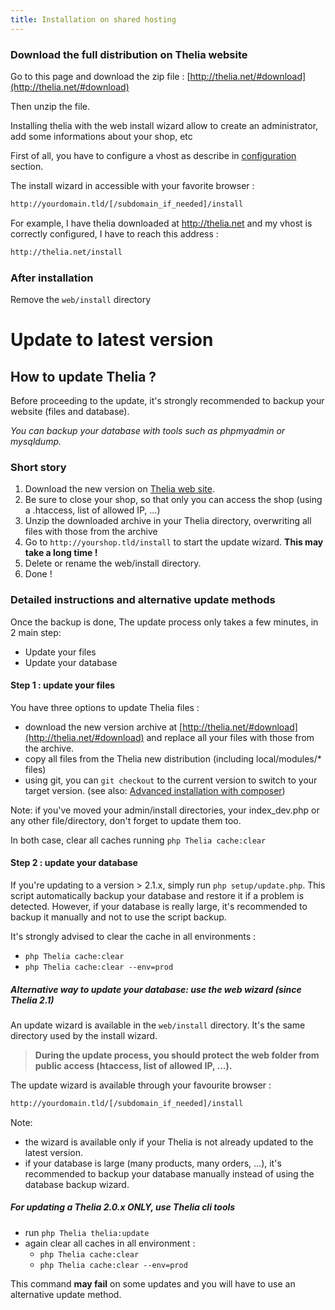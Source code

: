 ```yaml
---
title: Installation on shared hosting
---
```


### Download the full distribution on Thelia website

Go to this page and download the zip file : [http://thelia.net/#download](http://thelia.net/#download)

Then unzip the file.

Installing thelia with the web install wizard allow to create an administrator, add some informations about your shop, etc

First of all, you have to configure a vhost as describe in [configuration](/en/documentation/configuration/server.html) section.

The install wizard in accessible with your favorite browser :

```bash
http://yourdomain.tld/[/subdomain_if_needed]/install
```

For example, I have thelia downloaded at http://thelia.net and my vhost is correctly configured, I have to reach this address :

```bash
http://thelia.net/install
```

### After installation

Remove the ```web/install``` directory

<div class="page-header">
    <h1>Update to latest version</h1>
</div>

## How to update Thelia ?

<div class="alert alert-warning">
<p>Before proceeding to the update, it's strongly recommended to backup your website (files and database).</p>
<em>You can backup your database with tools such as phpmyadmin or mysqldump.</em>
</div>

### Short story

1. Download the new version on [Thelia web site](http://thelia.net/#download).
2. Be sure to close your shop, so that only you can access the shop (using a .htaccess, list of allowed IP, ...)
2. Unzip the downloaded archive in your Thelia directory, overwriting all files with those from the archive
3. Go to `http://yourshop.tld/install` to start the update wizard. **This may take a long time !**
4. Delete or rename the web/install directory.
5. Done !

### Detailed instructions and alternative update methods

Once the backup is done, The update process only takes a few minutes, in 2 main step:

- Update your files
- Update your database

#### Step 1 : update your files

You have three options to update Thelia files :

- download the new version archive at [http://thelia.net/#download](http://thelia.net/#download) and replace all your files with those from the archive.
- copy all files from the Thelia new distribution (including local/modules/* files)
- using git, you can ```git checkout``` to the current version to switch to your target version. (see also: [Advanced installation with composer](/en/documentation/installation/advanced.html))


Note: if you've moved your admin/install directories, your index_dev.php or any other
file/directory, don't forget to update them too.

In both case, clear all caches running ```php Thelia cache:clear```

#### Step 2 : update your database

If you're updating to a version > 2.1.x, simply run ```php setup/update.php```.
This script automatically backup your database and restore it if a problem is detected.
However, if your database is really large, it's recommended to backup it manually and not to use the script backup.

It's strongly advised to clear the cache in all environments :
- ```php Thelia cache:clear```
- ```php Thelia cache:clear --env=prod```

##### Alternative way to update your database: use the web wizard (since Thelia 2.1)

An update wizard is available in the ```web/install``` directory. It's the same directory used by the install wizard.

> **During the update process, you should protect the web folder from public access (htaccess,  list of allowed IP, ...).**

The update wizard is available through your favourite browser :

```bash
http://yourdomain.tld/[/subdomain_if_needed]/install
```

Note:

- the wizard is available only if your Thelia is not already updated to the latest version.
- if your database is large (many products, many orders, ...), it's recommended to backup your database manually instead of using the database backup wizard.


##### For updating a Thelia 2.0.x ONLY, use Thelia cli tools

- run ```php Thelia thelia:update```
- again clear all caches in all environment :
    - ```php Thelia cache:clear```
    - ```php Thelia cache:clear --env=prod```

This command **may fail** on some updates and you will have to use an alternative update method.
